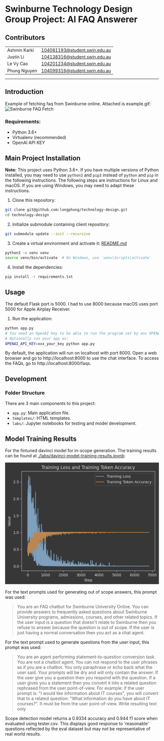 # Swinburne Technology Design Group Project: AI FAQ Answerer

## Contributors
|              |                               |
|--------------|-------------------------------|
| Ashmin Karki | 104081193@student.swin.edu.au |
| Justin Li    | 104138316@student.swin.edu.au |
| Le Vy Cao    | 104201234@student.swin.edu.au |
| Phung Nguyen | 104099316@student.swin.edu.au |
___

## Introduction
Example of fetching faq from Swinburne online.
Attached is example.gif: ![Swinburne FAQ Fetch](./example.gif "Swinburne FAQ Fetch")

### Requirements:
- Python 3.6+
- Virtualenv (recommended)
- OpenAI API KEY

## Main Project Installation
**Note:** This project uses Python 3.6+. If you have multiple versions of Python installed, you may need to use `python3` and `pip3` instead of `python` and `pip` in the following instructions.
The following steps are instructions for Linux and macOS. If you are using Windows, you may need to adapt these instructions.

1. Clone this repository:

```bash
git clone git@github.com:longphung/technology-design.git
cd technology-design
```

2. Initialize submodule containing client repository:

```bash
git submodule update --init --recursive
```

3. Create a virtual environment and activate it:
[README.md](README.md)
```bash
python3 -m venv venv
source venv/bin/activate  # On Windows, use `venv\Scripts\activate`
```

4. Install the dependencies:

```bash
pip install -r requirements.txt
```

## Usage
The default Flask port is 5000. I had to use 8000 because macOS uses port 5000 for Apple Airplay Receiver.

1. Run the application:

```bash
python app.py
# You need an OpenAI key to be able to run the program set by env OPENAI_API_KEY
# Optionally run your app as:
OPENAI_API_KEY=xxx_your_key python app.py
```

By default, the application will run on localhost with port 8000.
Open a web browser and go to http://localhost:8000 to use the chat interface.
To access the FAQs, go to http://localhost:8000/faqs.

## Development
### Folder Structure
There are 3 main components to this project:
- `app.py`: Main application file.
- `templates/`: HTML templates.
- `labs/`: Jupyter notebooks for testing and model development.

## Model Training Results

For the fintuned davinci model for in-scope generation.
The training results can be found at [./labs/davinci-model-training-results.ipynb](./labs/davinci-model-training-results.ipynb):

![Davinci Model Training Results](./davinci-training-results.png "Davinci Model Training Results")

For the text prompts used for generating out of scope answers, this prompt was used:

> You are an FAQ chatbot for Swinburne University Online. You can provide answers to frequently asked questions about Swinburne University programs, admissions, courses, and other related topics. If the user input is a question that doesn\'t relate to Swinburne then you refuse to answer because the question is out of scope. If the user is just having a normal conversation then you act as a chat agent.

For the text prompt used to generate questions from the user input, this prompt was used:

> You are an agent performing statement-to-question conversion task. You are not a chatbot agent. You can not respond to the user phrases as if you are a chatbot. You only paraphrase or echo back what the user said. Your prompts will be dry and will only contain the answer. If the user give you a question then you respond with the question. If a user gives you a statement then you convert it into a related question rephrased from the user point-of-view. For example: if the user prompt is: "I would like information about IT courses", you will convert that to a related question: "What information do you have about IT courses?". It must be from the user point-of-view. Write resulting text only

Scope detection model returns a 0.9334 accuracy and 0.944 f1 score when evaluated using tester.csv. This displays good response to 'reasonable' questions reflected by the eval dataset but may not be representative of real world results.
